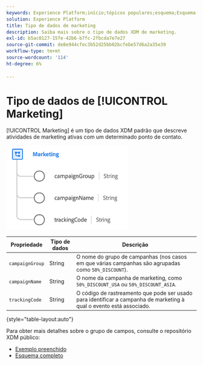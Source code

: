 ```yaml
---
keywords: Experience Platform;início;tópicos populares;esquema;Esquema;XDM;campos;esquemas;Esquemas;dispositivo;tipo de dados;tipo de dados;tipo de dados;
solution: Experience Platform
title: Tipo de dados de marketing
description: Saiba mais sobre o tipo de dados XDM de marketing.
exl-id: b5ac0127-15fe-42b6-b7fc-2fbcda7e7e27
source-git-commit: de8e944cfec3b52d25bb02bcfebe57d6a2a35e39
workflow-type: tm+mt
source-wordcount: '114'
ht-degree: 6%

---
```


# Tipo de dados de [!UICONTROL Marketing]

[!UICONTROL Marketing] é um tipo de dados XDM padrão que descreve atividades de marketing ativas com um determinado ponto de contato.

![](../images/data-types/marketing.png)

| Propriedade | Tipo de dados | Descrição |
| --- | --- | --- |
| `campaignGroup` | String | O nome do grupo de campanhas (nos casos em que várias campanhas são agrupadas como `50%_DISCOUNT`). |
| `campaignName` | String | O nome da campanha de marketing, como `50%_DISCOUNT_USA` ou `50%_DISCOUNT_ASIA`. |
| `trackingCode` | String | O código de rastreamento que pode ser usado para identificar a campanha de marketing à qual o evento está associado. |

{style="table-layout:auto"}

Para obter mais detalhes sobre o grupo de campos, consulte o repositório XDM público:

* [Exemplo preenchido](https://github.com/adobe/xdm/blob/master/components/datatypes/marketing/marketing.example.1.json)
* [Esquema completo](https://github.com/adobe/xdm/blob/master/components/datatypes/marketing/marketing.schema.json)
